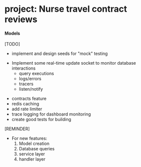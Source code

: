 # project: Nurse travel contract reviews

#### Models

[TODO]
- implement and design seeds for "mock" testing

 * Implement some real-time update socket to monitor database interactions
    - query executions
    - logs/errors
    - tracers
    - listen/notify

- contracts feature
- redis caching
- add rate limiter
- trace logging for dashboard monitoring
- create good tests for building

[REMINDER]
* For new features:
    1. Model creation
    2. Database queries
    3. service layer
    4. handler layer
